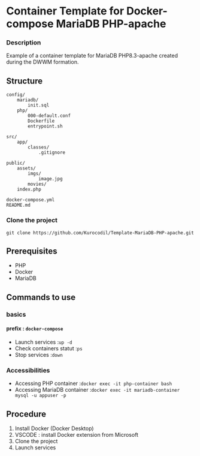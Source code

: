 # Container Template for Docker-compose MariaDB PHP-apache
### Description
Example of a container template for MariaDB PHP8.3-apache created during the DWWM formation.

## Structure
```
config/
    mariadb/
        init.sql
    php/
        000-default.conf
        Dockerfile
        entrypoint.sh

src/
    app/
        classes/
            .gitignore

public/
    assets/
        imgs/
            image.jpg
        movies/
    index.php

docker-compose.yml
README.md
```
### Clone the project 
```git clone https://github.com/Kurocodil/Template-MariaDB-PHP-apache.git```
## Prerequisites
- PHP
- Docker
- MariaDB
## Commands to use
### basics
#### **prefix :** ``` docker-compose ```
- Launch services :``` up -d ```
- Check containers statut :``` ps ```
- Stop services :``` down ```

### Accessibilities
- Accessing PHP container :``` docker exec -it php-container bash ```
- Accessing MariaDB container :``` docker exec -it mariadb-container mysql -u appuser -p ```

## Procedure

1. Install Docker (Docker Desktop)
2. VSCODE : install Docker extension from Microsoft
3. Clone the project
4. Launch services